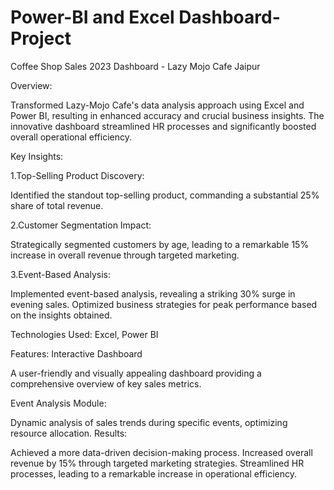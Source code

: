 # Power-BI and Excel Dashboard-Project
Coffee Shop Sales 2023 Dashboard - Lazy Mojo Cafe Jaipur 

Overview:

Transformed Lazy-Mojo Cafe's data analysis approach using Excel and Power BI, resulting in enhanced accuracy and crucial business insights. The innovative dashboard streamlined HR processes and significantly boosted overall operational efficiency.

Key Insights:

1.Top-Selling Product Discovery:

Identified the standout top-selling product, commanding a substantial 25% share of total revenue.

2.Customer Segmentation Impact:

Strategically segmented customers by age, leading to a remarkable 15% increase in overall revenue through targeted marketing.

3.Event-Based Analysis:

Implemented event-based analysis, revealing a striking 30% surge in evening sales.
Optimized business strategies for peak performance based on the insights obtained.


Technologies Used:
Excel,
Power BI


Features:
Interactive Dashboard

A user-friendly and visually appealing dashboard providing a comprehensive overview of key sales metrics.

Event Analysis Module:

Dynamic analysis of sales trends during specific events, optimizing resource allocation.
Results:

Achieved a more data-driven decision-making process.
Increased overall revenue by 15% through targeted marketing strategies.
Streamlined HR processes, leading to a remarkable increase in operational efficiency.
